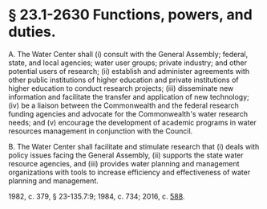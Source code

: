 # § 23.1-2630 Functions, powers, and duties.

<p>A. The Water Center shall (i) consult with the General Assembly; federal, state, and local agencies; water user groups; private industry; and other potential users of research; (ii) establish and administer agreements with other public institutions of higher education and private institutions of higher education to conduct research projects; (iii) disseminate new information and facilitate the transfer and application of new technology; (iv) be a liaison between the Commonwealth and the federal research funding agencies and advocate for the Commonwealth's water research needs; and (v) encourage the development of academic programs in water resources management in conjunction with the Council.</p><p>B. The Water Center shall facilitate and stimulate research that (i) deals with policy issues facing the General Assembly, (ii) supports the state water resource agencies, and (iii) provides water planning and management organizations with tools to increase efficiency and effectiveness of water planning and management.</p><p>1982, c. 379, § 23-135.7:9; 1984, c. 734; 2016, c. <a href='http://lis.virginia.gov/cgi-bin/legp604.exe?161+ful+CHAP0588'>588</a>.</p>